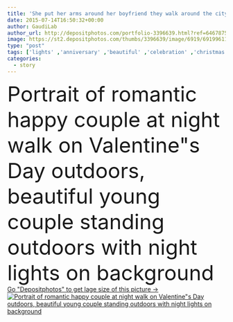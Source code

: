 ```yaml
---
title: 'She put her arms around her boyfriend they walk around the city at night'
date: 2015-07-14T16:50:32+00:00
author: GaudiLab
author_url: http://depositphotos.com/portfolio-3396639.html?ref=64678756
image: https://st2.depositphotos.com/thumbs/3396639/image/6919/69199611/api_thumb_450.jpg?forcejpeg=true
type: "post"
tags: ['lights' ,'anniversary' ,'beautiful' ,'celebration' ,'christmas' ,'happy' ,'holiday' ,'celebrate' ,'elegance' ,'love' ,'romance' ,'female' ,'young' ,'smiling' ,'outdoors' ,'happiness' ,'portrait' ,'smile' ,'male' ,'brunette' ,'man' ,'date' ,'winter' ,'night' ,'couple' ,'elegant' ,'romantic' ,'two' ,'woman' ,'together' ,'walk' ,'hugging' ,'hug' ,'passion' ,'dating' ,'lovers' ,'relationship' ,'affection' ,'boyfriend' ,'girlfriend' ,'fair' ,'copy space' ,'tender sentiment' ,'14th february' ,'couple in love' ,'love story' ,'happy couple' ]
categories: 
  - story
---
```

<div aling="center">
            <font size="60"> Portrait of romantic happy couple at night walk on Valentine"s Day outdoors, beautiful young couple standing outdoors with night lights on background</font>   
</div>
<div>
    <a href='https://depositphotos.com/69199611/stock-photo-she-put-her-arms-around.html?ref=64678756' target=_blank > Go "Depositphotos" to get lage size of this picture ->
        <img href='https://depositphotos.com/69199611/stock-photo-she-put-her-arms-around.html?ref=64678756' src='https://st2.depositphotos.com/3396639/6919/i/950/depositphotos_69199611-stock-photo-she-put-her-arms-around.jpg?forcejpeg=true' alt='Portrait of romantic happy couple at night walk on Valentine"s Day outdoors, beautiful young couple standing outdoors with night lights on background' >
    </a>
</div>
